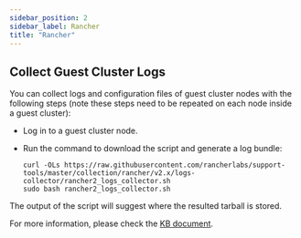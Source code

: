 ```yaml
---
sidebar_position: 2
sidebar_label: Rancher
title: "Rancher"
---
```


<head>
  <link rel="canonical" href="https://docs.harvesterhci.io/v1.4/troubleshooting/rancher"/>
</head>


## Collect Guest Cluster Logs

You can collect logs and configuration files of guest cluster nodes with the following steps (note these steps need to be repeated on each node inside a guest cluster):

- Log in to a guest cluster node.
- Run the command to download the script and generate a log bundle:

    ```
    curl -OLs https://raw.githubusercontent.com/rancherlabs/support-tools/master/collection/rancher/v2.x/logs-collector/rancher2_logs_collector.sh
    sudo bash rancher2_logs_collector.sh
    ```

The output of the script will suggest where the resulted tarball is stored.

For more information, please check the [KB document](https://www.suse.com/support/kb/doc/?id=000020191).

